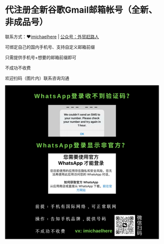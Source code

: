 # 代注册全新谷歌Gmail邮箱帐号（全新、非成品号）
联系方式：❤[imichaelhere](https://github.com/michaelzone/cantonfair/blob/main/%E5%BE%AE%E4%BF%A1%E4%BA%8C%E7%BB%B4%E7%A0%81.jpg) | [公众号：外贸赶路人](https://mp.weixin.qq.com/s/hy1f-k0iwrSMq-JtdB5SMg)

可绑定自己的国内手机号、支持自定义邮箱前缀

只需提供手机号+想要的邮箱前缀即可

不成功不收费

欢迎扫码（图片内）联系咨询沟通

![img](https://github.com/michaelzone/whatsappcode/blob/main/%E8%A7%A3%E5%86%B3WA%E9%AA%8C%E8%AF%81%E7%A0%81%E5%8F%8A%E9%9D%9E%E5%AE%98%E6%96%B9%E9%97%AE%E9%A2%98.png)

